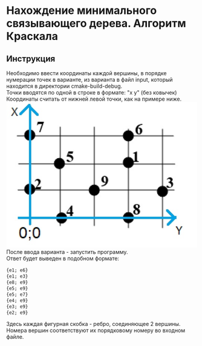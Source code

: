 # Нахождение минимального связывающего дерева. Алгоритм Краскала

## Инструкция
Необходимо ввести координаты каждой вершины, в порядке нумерации точек в варианте, из варианта в файл input, который находится в директории cmake-build-debug. \
Точки вводятся по одной в строке в формате: "x y" (без ковычек)\
Координаты считать от нижней левой точки, как на примере ниже. \
![example](./images/example.jpg "Пример") \
После ввода варианта - запустить программу.\
Ответ будет выведен в подобном формате:
```
{e1; e6}
{e1; e3}
{e8; e9}
{e5; e9}
{e5; e7}
{e4; e9}
{e3; e9}
{e2; e9}
```

Здесь каждая фигурная скобка - ребро, соединяющее 2 вершины. Номера вершин соответствуют их порядковому номеру во входном файле.